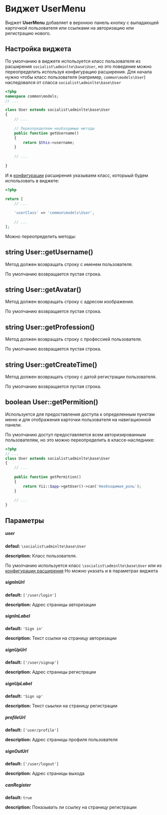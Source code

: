Виджет UserMenu
===========

Виджет **UserMenu** добавляет в верхнюю панель кнопку с выпадающей карточкой пользователя или ссылками на авторизацию или регистрацию нового.

Настройка виджета
-----

По умолчанию в виджете используется класс пользователя из расширения ``` socialist\adminlte\base\User ```,
но это поведение можно переопределить используя конфигурацию расширения.
Для начала нужно чтобы класс пользователя (например, ```common\models\User```) наследовался от сласса ``` socialist\adminlte\base\User ```

```php
<?php
namespace common\models;
// ...

class User extends socialist\adminlte\base\User
{
    // ...
    
    // Переопределяем необходимые методы
    public function getUsername()
    {
        return $this->username;
    }
    
    // ...
    
}
```

И в [конфигурации](https://github.com/socialist/yii2-admin-lte/blob/master/docs/ru/README.md) расширения указываем класс, которыый будем использовать в виджете:
```php
<?php

return [
    // ...
    
    'userClass' => 'common\models\User',
    
    // ...
];
```
Можно переопределить методы:

string User::getUsername()
---
Метод должен возвращать строку с именем пользователя.

По умолчанию возвращается пустая строка.

string User::getAvatar()
---
Метод должен возвращать строку с адресом изображения.

По умолчанию возвращается пустая строка.

string User::getProfession()
---
Метод должен возвращать строку с профессией пользователя.

По умолчанию возвращается пустая строка.

string User::getCreateTime()
---
Метод должен возвращать строку с датой регистрации пользователя.

По умолчанию возвращается пустая строка.

boolean User::getPermition()
---
Используется для предоставления доступа к определенным пунктам меню
и для отображения карточки пользователя на навигационной панели.

По умолчанию доступ предоставляется всем авторизированным пользователям,
но это можно переопределить в классе-наследнике:

```php
<?php
// ...
class User extends socialist\adminlte\base\User
{
    // ...
    
    public function getPermition()
    {
        return Yii::$app->getUser()->can('Необходимая_роль');
    }
    
    // ...
}

```

Параметры
---

##### user
**defaul:** `\socialist\adminlte\base\User`

**description:** Класс пользователя.

По умолчанию используется класс `\socialist\adminlte\base\User` или из [конфигурации расширения](https://github.com/socialist/yii2-admin-lte/blob/master/docs/ru/README.md)
Но можно указать и в параметрах виджета

##### signInUrl
**default:** `['/user/login']`

**description:** Адрес страницы авторизации

##### signInLabel
**default:** `'Sign in'`

**description:** Текст ссылки на страницу авторизации

##### signUpUrl
**default:** `['/user/signup']`

**description:** Адрес страницы регистрации

##### signUpLabel
**default:** `'Sign up'`

**description:** Текст сыылки на страницу регистрации

##### profileUrl
**default:** `['user/profile']`

**description:** Адрес страницы профиля пользователя

##### signOutUrl
**default:** `['/user/logout']`

**description:** Адрес страницы выхода

##### canRegister
**default:** `true`

**description:** Показывать ли ссылку на страницу регистрации
